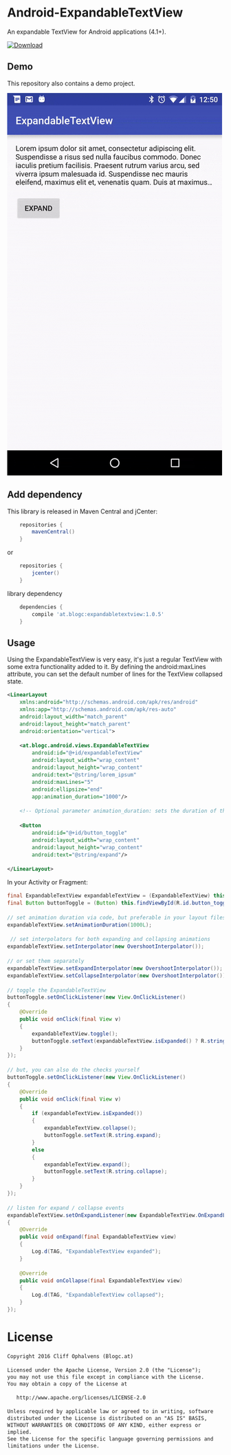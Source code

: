 Android-ExpandableTextView
==========================
An expandable TextView for Android applications (4.1+).

[ ![Download](https://api.bintray.com/packages/blogcat/maven/android-expandabletextview/images/download.svg) ](https://bintray.com/blogcat/maven/android-expandabletextview/_latestVersion)

Demo
----
This repository also contains a demo project.

![Demo](https://raw.githubusercontent.com/Blogcat/Android-ExpandableTextView/master/demo.gif)

Add dependency
--------------
This library is released in Maven Central and jCenter:

```groovy
	repositories {
	    mavenCentral()
	}
```

or

```groovy
	repositories {
	    jcenter()
	}
```

library dependency

```groovy
	dependencies {
	    compile 'at.blogc:expandabletextview:1.0.5'
	}
```

Usage
-----
Using the ExpandableTextView is very easy, it's just a regular TextView with some extra functionality added to it. By defining the android:maxLines attribute, you can set the default number of lines for the TextView collapsed state. 

```xml
<LinearLayout
    xmlns:android="http://schemas.android.com/apk/res/android"
    xmlns:app="http://schemas.android.com/apk/res-auto"
    android:layout_width="match_parent"
    android:layout_height="match_parent"
    android:orientation="vertical">

    <at.blogc.android.views.ExpandableTextView
        android:id="@+id/expandableTextView"
        android:layout_width="wrap_content"
        android:layout_height="wrap_content"
        android:text="@string/lorem_ipsum"
        android:maxLines="5"
        android:ellipsize="end"
        app:animation_duration="1000"/>

	<!-- Optional parameter animation_duration: sets the duration of the expand animation -->

    <Button
        android:id="@+id/button_toggle"
        android:layout_width="wrap_content"
        android:layout_height="wrap_content"
        android:text="@string/expand"/>

</LinearLayout>
```

In your Activity or Fragment:

```java
final ExpandableTextView expandableTextView = (ExpandableTextView) this.findViewById(R.id.expandableTextView);
final Button buttonToggle = (Button) this.findViewById(R.id.button_toggle);

// set animation duration via code, but preferable in your layout files by using the animation_duration attribute
expandableTextView.setAnimationDuration(1000L);

 // set interpolators for both expanding and collapsing animations
expandableTextView.setInterpolator(new OvershootInterpolator());

// or set them separately
expandableTextView.setExpandInterpolator(new OvershootInterpolator());
expandableTextView.setCollapseInterpolator(new OvershootInterpolator());

// toggle the ExpandableTextView
buttonToggle.setOnClickListener(new View.OnClickListener()
{
    @Override
    public void onClick(final View v)
    {
        expandableTextView.toggle();
        buttonToggle.setText(expandableTextView.isExpanded() ? R.string.collapse : R.string.expand);
    }
});

// but, you can also do the checks yourself
buttonToggle.setOnClickListener(new View.OnClickListener()
{
    @Override
    public void onClick(final View v)
    {
        if (expandableTextView.isExpanded())
        {
            expandableTextView.collapse();
            buttonToggle.setText(R.string.expand);
        }
        else
        {
            expandableTextView.expand();
            buttonToggle.setText(R.string.collapse);
        }
    }
});

// listen for expand / collapse events
expandableTextView.setOnExpandListener(new ExpandableTextView.OnExpandListener()
{
    @Override
    public void onExpand(final ExpandableTextView view)
    {
        Log.d(TAG, "ExpandableTextView expanded");
    }

    @Override
    public void onCollapse(final ExpandableTextView view)
    {
        Log.d(TAG, "ExpandableTextView collapsed");
    }
});
```

License
=======

    Copyright 2016 Cliff Ophalvens (Blogc.at)

    Licensed under the Apache License, Version 2.0 (the "License");
    you may not use this file except in compliance with the License.
    You may obtain a copy of the License at

       http://www.apache.org/licenses/LICENSE-2.0

    Unless required by applicable law or agreed to in writing, software
    distributed under the License is distributed on an "AS IS" BASIS,
    WITHOUT WARRANTIES OR CONDITIONS OF ANY KIND, either express or implied.
    See the License for the specific language governing permissions and
    limitations under the License.
